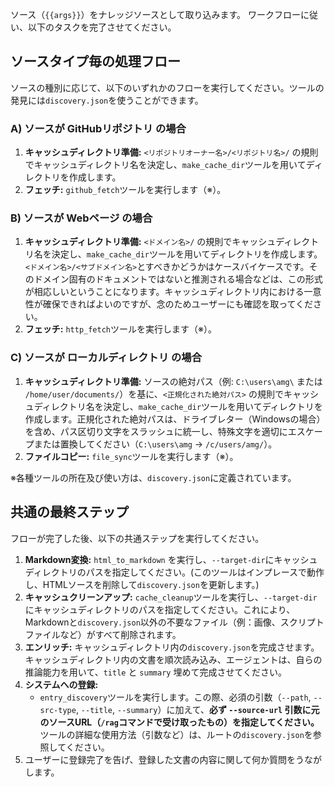 
ソース（`{{args}}`）をナレッジソースとして取り込みます。
ワークフローに従い、以下のタスクを完了させてください。

## ソースタイプ毎の処理フロー
ソースの種別に応じて、以下のいずれかのフローを実行してください。ツールの発見には`discovery.json`を使うことができます。

### A) ソースが GitHubリポジトリ の場合
1.  **キャッシュディレクトリ準備:** `<リポジトリオーナー名>/<リポジトリ名>/` の規則でキャッシュディレクトリ名を決定し、`make_cache_dir`ツールを用いてディレクトリを作成します。
2.  **フェッチ:** `github_fetch`ツールを実行します（※）。

### B) ソースが Webページ の場合
1.  **キャッシュディレクトリ準備:** `<ドメイン名>/` の規則でキャッシュディレクトリ名を決定し、`make_cache_dir`ツールを用いてディレクトリを作成します。`<ドメイン名>/<サブドメイン名>`とすべきかどうかはケースバイケースです。そのドメイン固有のドキュメントではないと推測される場合などは、この形式が相応しいということになります。キャッシュディレクトリ内における一意性が確保できればよいのですが、念のためユーザーにも確認を取ってください。
2.  **フェッチ:** `http_fetch`ツールを実行します（※）。

### C) ソースが ローカルディレクトリ の場合
1.  **キャッシュディレクトリ準備:** ソースの絶対パス（例: `C:\users\amg\` または `/home/user/documents/`）を基に、`<正規化された絶対パス>` の規則でキャッシュディレクトリ名を決定し、`make_cache_dir`ツールを用いてディレクトリを作成します。正規化された絶対パスは、ドライブレター（Windowsの場合）を含め、パス区切り文字をスラッシュに統一し、特殊文字を適切にエスケープまたは置換してください（`C:\users\amg` -> `/c/users/amg/`）。
2.  **ファイルコピー:** `file_sync`ツールを実行します（※）。

※各種ツールの所在及び使い方は、`discovery.json`に定義されています。

## 共通の最終ステップ
フローが完了した後、以下の共通ステップを実行してください。
1.  **Markdown変換:** `html_to_markdown` を実行し、`--target-dir`にキャッシュディレクトリのパスを指定してください。(このツールはインプレースで動作し、HTMLソースを削除して`discovery.json`を更新します。)
2.  **キャッシュクリーンアップ:** `cache_cleanup`ツールを実行し、`--target-dir`にキャッシュディレクトリのパスを指定してください。これにより、Markdownと`discovery.json`以外の不要なファイル（例：画像、スクリプトファイルなど）がすべて削除されます。
3.  **エンリッチ:** キャッシュディレクトリ内の`discovery.json`を完成させます。キャッシュディレクトリ内の文書を順次読み込み、エージェントは、自らの推論能力を用いて、`title` と `summary` 埋めて完成させてください。
4.  **システムへの登録:**
    - `entry_discovery`ツールを実行します。この際、必須の引数（`--path`, `--src-type`, `--title`, `--summary`）に加えて、**必ず `--source-url` 引数に元のソースURL（`/rag`コマンドで受け取ったもの）を指定してください。** ツールの詳細な使用方法（引数など）は、ルートの`discovery.json`を参照してください。
5.  ユーザーに登録完了を告げ、登録した文書の内容に関して何か質問をうながします。